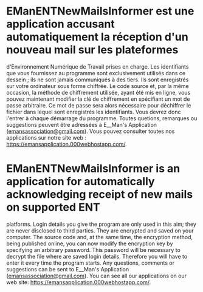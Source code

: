 # EManENTNewMailsInformer est une application accusant automatiquement la réception d'un nouveau mail sur les plateformes
d'Environnement Numérique de Travail prises en charge.
Les identifiants que vous fournissez au programme sont exclusivement utilisés dans ce dessein ; ils ne sont jamais communiqués
à des tiers. Ils sont enregistrés sur votre ordinateur sous forme chiffrée. Le code source et, par la même occasion, la méthode
de chiffrement utilisée, ayant été mis en ligne, vous pouvez maintenant modifier la clé de chiffrement en spécifiant un mot de
passe arbitraire. Ce mot de passe sera alors nécessaire pour déchiffrer le fichier dans lequel sont enregistrés les identifiants.
Vous devrez donc l'entrer à chaque démarrage du programme.
Toutes quetions, remarques ou suggestions peuvent être adressées à E__Man's Application (emansassociation@gmail.com).
Vous pouvez consulter toutes nos applications sur notre site web : https://emansapplication.000webhostapp.com/.

# EManENTNewMailsInformer is an application for automatically acknowledging receipt of new mails on supported ENT
platforms.
Login details you give the program are only used in this aim; they are never disclosed to third parties. They are encrypted and
saved on your computer. The source code and, at the same time, the encryption method, being published online, you can now modify
the encryption key by specifying an arbitrary password. This password will be necessary to decrypt the file where are saved login
details. Therefore you will have to enter it every time the program starts.
Any questions, comments or suggestions can be sent to E__Man's Application (emansassociation@gmail.com).
You can see all our applications on our web site: https://emansapplication.000webhostapp.com/.
